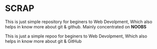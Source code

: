 # SCRAP

This is just  simple repository for beginers to Web Devolpment, Which also helps in know more about git & github.
 Mainly concentrated on **NOOBS**

This is just a simple repoo for beginers to Web Devolpment, Which also helps in know more about git & GitHub


